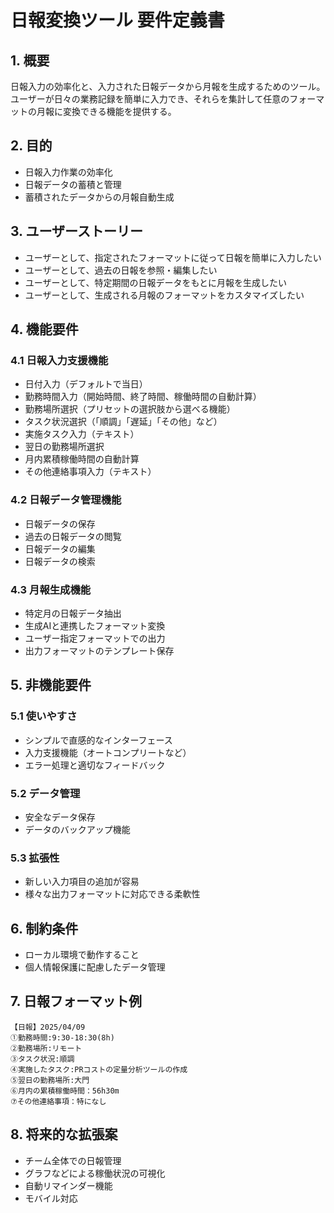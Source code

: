 # 日報変換ツール 要件定義書

## 1. 概要
日報入力の効率化と、入力された日報データから月報を生成するためのツール。ユーザーが日々の業務記録を簡単に入力でき、それらを集計して任意のフォーマットの月報に変換できる機能を提供する。

## 2. 目的
- 日報入力作業の効率化
- 日報データの蓄積と管理
- 蓄積されたデータからの月報自動生成

## 3. ユーザーストーリー
- ユーザーとして、指定されたフォーマットに従って日報を簡単に入力したい
- ユーザーとして、過去の日報を参照・編集したい
- ユーザーとして、特定期間の日報データをもとに月報を生成したい
- ユーザーとして、生成される月報のフォーマットをカスタマイズしたい

## 4. 機能要件

### 4.1 日報入力支援機能
- 日付入力（デフォルトで当日）
- 勤務時間入力（開始時間、終了時間、稼働時間の自動計算）
- 勤務場所選択（プリセットの選択肢から選べる機能）
- タスク状況選択（「順調」「遅延」「その他」など）
- 実施タスク入力（テキスト）
- 翌日の勤務場所選択
- 月内累積稼働時間の自動計算
- その他連絡事項入力（テキスト）

### 4.2 日報データ管理機能
- 日報データの保存
- 過去の日報データの閲覧
- 日報データの編集
- 日報データの検索

### 4.3 月報生成機能
- 特定月の日報データ抽出
- 生成AIと連携したフォーマット変換
- ユーザー指定フォーマットでの出力
- 出力フォーマットのテンプレート保存

## 5. 非機能要件

### 5.1 使いやすさ
- シンプルで直感的なインターフェース
- 入力支援機能（オートコンプリートなど）
- エラー処理と適切なフィードバック

### 5.2 データ管理
- 安全なデータ保存
- データのバックアップ機能

### 5.3 拡張性
- 新しい入力項目の追加が容易
- 様々な出力フォーマットに対応できる柔軟性

## 6. 制約条件
- ローカル環境で動作すること
- 個人情報保護に配慮したデータ管理

## 7. 日報フォーマット例
```
【日報】2025/04/09
①勤務時間:9:30-18:30(8h)
②勤務場所:リモート
③タスク状況:順調
④実施したタスク:PRコストの定量分析ツールの作成
⑤翌日の勤務場所:大門
⑥月内の累積稼働時間：56h30m
⑦その他連絡事項：特になし
```

## 8. 将来的な拡張案
- チーム全体での日報管理
- グラフなどによる稼働状況の可視化
- 自動リマインダー機能
- モバイル対応